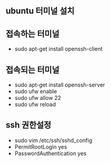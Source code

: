 ## ubuntu 터미널 설치

## 접속하는 터미널
  - sudo apt-get install openssh-client

## 접속되는 터미널
  - sudo apt-get install openssh-server
  - sudo ufw enable
  - sudo ufw allow 22
  - sudo ufw reload

## ssh 권한설정
  - sudo vim /etc/ssh/sshd_config
  - PermitRootLogin yes
  - PasswordAuthentication yes
